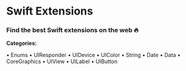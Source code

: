 # Swift Extensions
### Find the best Swift extensions on the web 🔥

**Categories:**

• Enums
• UIResponder
• UIDevice
• UIColor
• String
• Date
• Data
• CoreGraphics
• UIView
• UILabel
• UIButton